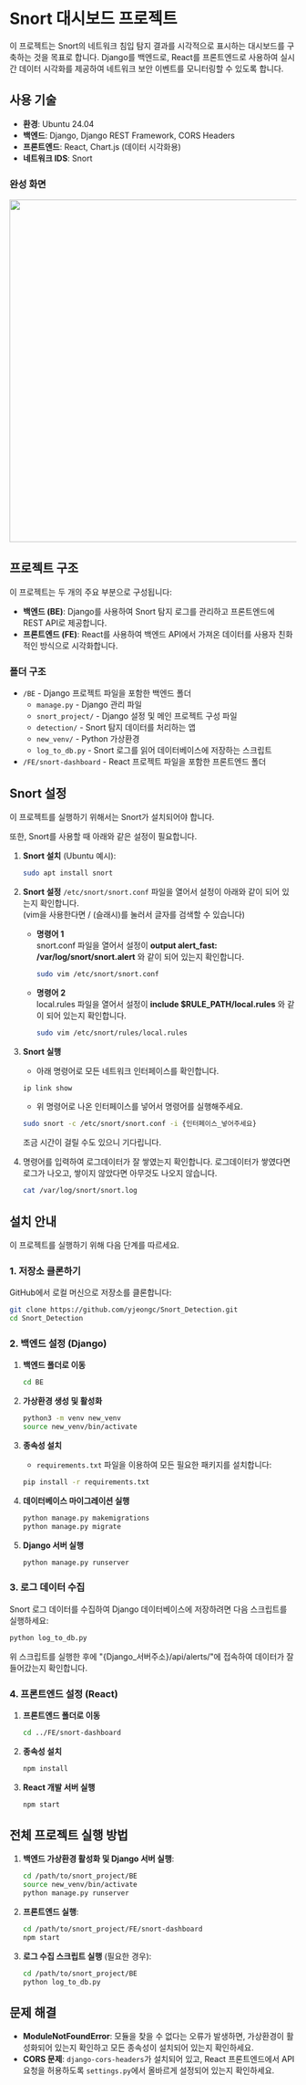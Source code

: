 # Snort 대시보드 프로젝트

이 프로젝트는 Snort의 네트워크 침입 탐지 결과를 시각적으로 표시하는 대시보드를 구축하는 것을 목표로 합니다. Django를 백엔드로, React를 프론트엔드로 사용하여 실시간 데이터 시각화를 제공하여 네트워크 보안 이벤트를 모니터링할 수 있도록 합니다.

## 사용 기술
- **환경**: Ubuntu 24.04
- **백엔드**: Django, Django REST Framework, CORS Headers
- **프론트엔드**: React, Chart.js (데이터 시각화용)
- **네트워크 IDS**: Snort

### 완성 화면
<div align="center">
<img src = "https://github.com/user-attachments/assets/d3e40faf-bc8b-4c29-9529-f0281f567f26" width="550" height="600"/>
</div>

## 프로젝트 구조

이 프로젝트는 두 개의 주요 부분으로 구성됩니다:

- **백엔드 (BE)**: Django를 사용하여 Snort 탐지 로그를 관리하고 프론트엔드에 REST API로 제공합니다.
- **프론트엔드 (FE)**: React를 사용하여 백엔드 API에서 가져온 데이터를 사용자 친화적인 방식으로 시각화합니다.

### 폴더 구조
- `/BE` - Django 프로젝트 파일을 포함한 백엔드 폴더
  - `manage.py` - Django 관리 파일
  - `snort_project/` - Django 설정 및 메인 프로젝트 구성 파일
  - `detection/` - Snort 탐지 데이터를 처리하는 앱
  - `new_venv/` - Python 가상환경
  - `log_to_db.py` - Snort 로그를 읽어 데이터베이스에 저장하는 스크립트
- `/FE/snort-dashboard` - React 프로젝트 파일을 포함한 프론트엔드 폴더

## Snort 설정

이 프로젝트를 실행하기 위해서는 Snort가 설치되어야 합니다. 

또한, Snort를 사용할 때 아래와 같은 설정이 필요합니다.

1. **Snort 설치** (Ubuntu 예시):
   ```bash
   sudo apt install snort
   ```

2. **Snort 설정**
   `/etc/snort/snort.conf` 파일을 열어서 설정이 아래와 같이 되어 있는지 확인합니다.<br/>
     (vim을 사용한다면 / (슬래시)를 눌러서 글자를 검색할 수 있습니다)
   
   * **명령어 1**<br/> 
     snort.conf 파일을 열어서 설정이 **output alert_fast: /var/log/snort/snort.alert** 와 같이 되어 있는지 확인합니다.
     ```bash
     sudo vim /etc/snort/snort.conf
     ```
   
   * **명령어 2**<br/>
     local.rules 파일을 열어서 설정이 **include $RULE_PATH/local.rules** 와 같이 되어 있는지 확인합니다.
     ```bash
     sudo vim /etc/snort/rules/local.rules
     ```
     
3. **Snort 실행**
     * 아래 명령어로 모든 네트워크 인터페이스를 확인합니다.
     ```bash
     ip link show
     ```

    * 위 명령어로 나온 인터페이스를 넣어서 명령어를 실행해주세요.
    ```bash
    sudo snort -c /etc/snort/snort.conf -i {인터페이스_넣어주세요}
    ```
    조금 시간이 걸릴 수도 있으니 기다립니다.<br/>

4. 명령어를 입력하여 로그데이터가 잘 쌓였는지 확인합니다. 로그데이터가 쌓였다면 로그가 나오고, 쌓이지 않았다면 아무것도 나오지 않습니다.
   ```bash
   cat /var/log/snort/snort.log
   ```
     
## 설치 안내

이 프로젝트를 실행하기 위해 다음 단계를 따르세요.

### 1. 저장소 클론하기
GitHub에서 로컬 머신으로 저장소를 클론합니다:
```bash
git clone https://github.com/yjeongc/Snort_Detection.git
cd Snort_Detection
```

### 2. 백엔드 설정 (Django)

1. **백엔드 폴더로 이동**
   ```bash
   cd BE
   ```

2. **가상환경 생성 및 활성화**
   ```bash
   python3 -m venv new_venv
   source new_venv/bin/activate
   ```

3. **종속성 설치**
   - `requirements.txt` 파일을 이용하여 모든 필요한 패키지를 설치합니다:
   ```bash
   pip install -r requirements.txt
   ```

4. **데이터베이스 마이그레이션 실행**
   ```bash
   python manage.py makemigrations
   python manage.py migrate
   ```

5. **Django 서버 실행**
   ```bash
   python manage.py runserver
   ```

### 3. 로그 데이터 수집
Snort 로그 데이터를 수집하여 Django 데이터베이스에 저장하려면 다음 스크립트를 실행하세요:
```bash
python log_to_db.py
```
위 스크립트를 실행한 후에 "{Django_서버주소}/api/alerts/"에 접속하여 데이터가 잘 들어갔는지 확인합니다.


### 4. 프론트엔드 설정 (React)

1. **프론트엔드 폴더로 이동**
   ```bash
   cd ../FE/snort-dashboard
   ```

2. **종속성 설치**
   ```bash
   npm install
   ```

3. **React 개발 서버 실행**
   ```bash
   npm start
   ```

## 전체 프로젝트 실행 방법
1. **백엔드 가상환경 활성화 및 Django 서버 실행**:
   ```bash
   cd /path/to/snort_project/BE
   source new_venv/bin/activate
   python manage.py runserver
   ```

2. **프론트엔드 실행**:
   ```bash
   cd /path/to/snort_project/FE/snort-dashboard
   npm start
   ```

3. **로그 수집 스크립트 실행** (필요한 경우):
   ```bash
   cd /path/to/snort_project/BE
   python log_to_db.py
   ```

## 문제 해결
- **ModuleNotFoundError**: 모듈을 찾을 수 없다는 오류가 발생하면, 가상환경이 활성화되어 있는지 확인하고 모든 종속성이 설치되어 있는지 확인하세요.
- **CORS 문제**: `django-cors-headers`가 설치되어 있고, React 프론트엔드에서 API 요청을 허용하도록 `settings.py`에서 올바르게 설정되어 있는지 확인하세요.

